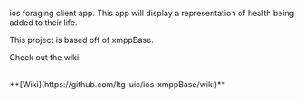 ios foraging client app. This app will display a representation of health being added to their life. 


This project is based off of xmppBase.

Check out the wiki:

<br/>
**[Wiki](https://github.com/ltg-uic/ios-xmppBase/wiki)**<br/>


